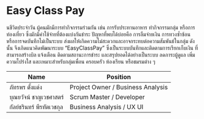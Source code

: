 # Easy Class Pay

นชีวิตประจำวัน ผู้คนมักมีการทำกิจกรรมร่วมกัน เช่น การรับประทานอาหาร ทำกิจกรรมกลุ่ม หรือการท่องเที่ยว ซึ่งมักมีค่าใช้จ่ายที่ต้องแบ่งกันชำระ ปัญหาที่พบได้บ่อยคือ การลืมจ่ายเงิน การทวงซ้ำซ้อน หรือการจดบันทึกไม่เป็นระบบ ส่งผลให้เกิดความไม่สะดวกและอาจกระทบต่อความสัมพันธ์ในกลุ่ม   ดังนั้น จึงเกิดแนวคิดพัฒนาระบบ “EasyClassPay” ซึ่งเป็นระบบบันทึกและติดตามการเรียกเก็บเงิน ที่สามารถสร้างบิล แจ้งเตือน ติดตามสถานะการชำระ และสรุปยอดได้อย่างเป็นระบบ ลดภาระผู้ดูแล เพิ่มความโปร่งใส และเหมาะสำหรับกลุ่มเพื่อน ครอบครัว ห้องเรียน หรือชมรมต่าง ๆ



| Name | Position |
|------|----------|
| ภัทรพร ตั้งแต่ง  | Project Owner / Business Analysis |
| บุณยวัจน์ ชาญเวชศาสตร์ | Scrum Master / Developer |
| กัลย์ธรินทร์ พีรทัตเวชกุล | Business Analysis / UX UI |
